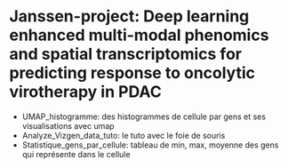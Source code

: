 # Janssen-project: Deep learning enhanced multi-modal phenomics and spatial transcriptomics for predicting response to oncolytic virotherapy in PDAC
- UMAP_histogramme: des histogrammes de cellule par gens et ses visualisations avec umap
- Analyze_Vizgen_data_tuto: le tuto avec le foie de souris
- Statistique_gens_par_cellule: tableau de min, max, moyenne des gens qui représente dans le cellule
